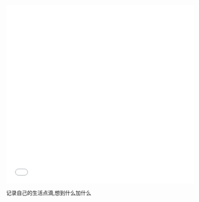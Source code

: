 <iframe id="B-Video" src="//player.bilibili.com/player.html?aid=253158803&bvid=BV1AQ4y1q7eB&cid=485549535&page=1" scrolling="no" border="0" frameborder="no" framespacing="0" allowfullscreen="true" width="100%" height="480"> </iframe>


记录自己的生活点滴,想到什么加什么

